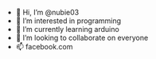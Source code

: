 - 👋 Hi, I’m @nubie03
- 👀 I’m interested in programming
- 🌱 I’m currently learning arduino
- 💞️ I’m looking to collaborate on everyone
- 📫 facebook.com

<!---
nubie03/nubie03 is a ✨ special ✨ repository because its `README.md` (this file) appears on your GitHub profile.
You can click the Preview link to take a look at your changes.
--->
